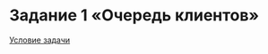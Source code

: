 # Задание 1 «Очередь клиентов»
[Условие задачи](https://github.com/netology-code/map-homeworks/tree/main/01)
